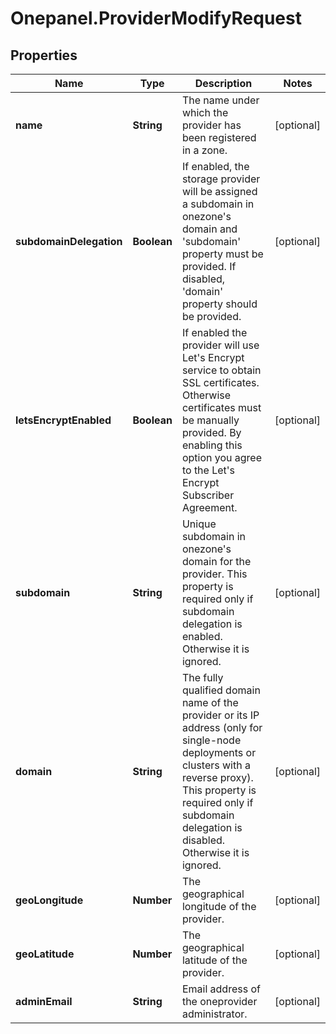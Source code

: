 # Onepanel.ProviderModifyRequest

## Properties
Name | Type | Description | Notes
------------ | ------------- | ------------- | -------------
**name** | **String** | The name under which the provider has been registered in a zone. | [optional] 
**subdomainDelegation** | **Boolean** | If enabled, the storage provider will be assigned a subdomain in onezone&#39;s domain and &#39;subdomain&#39; property must be provided. If disabled, &#39;domain&#39; property should be provided.  | [optional] 
**letsEncryptEnabled** | **Boolean** | If enabled the provider will use Let&#39;s Encrypt service to obtain SSL certificates. Otherwise certificates must be manually provided. By enabling this option you agree to the Let&#39;s Encrypt Subscriber Agreement.  | [optional] 
**subdomain** | **String** | Unique subdomain in onezone&#39;s domain for the provider. This property is required only if subdomain delegation is enabled. Otherwise it is ignored.  | [optional] 
**domain** | **String** | The fully qualified domain name of the provider or its IP address (only for single-node deployments or clusters with a reverse proxy). This property is required only if subdomain delegation is disabled. Otherwise it is ignored.  | [optional] 
**geoLongitude** | **Number** | The geographical longitude of the provider. | [optional] 
**geoLatitude** | **Number** | The geographical latitude of the provider. | [optional] 
**adminEmail** | **String** | Email address of the oneprovider administrator. | [optional] 


